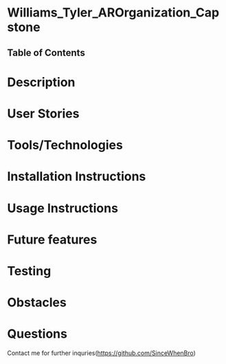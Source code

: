 # Williams_Tyler_AROrganization_Capstone

## Table of Contents

# Description

# User Stories

# Tools/Technologies

# Installation Instructions

# Usage Instructions

# Future features

# Testing 

# Obstacles

# Questions

Contact me for further inquries(https://github.com/SinceWhenBro)



